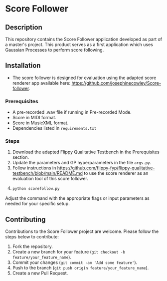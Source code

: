 # Score Follower 

## Description
This repository contains the Score Follower application developed as part of a master's project. This product serves as a first application which uses Gaussian Processes to perform score following. 

## Installation
- The score follower is designed for evaluation using the adapted score renderer app available here: https://github.com/josephinecowley/Score-follower.

### Prerequisites
- A pre-recorded .wav file if running in Pre-recorded Mode.
- Score in MIDI format.
- Score in MusicXML format.
- Dependencies listed in `requirements.txt`

### Steps
1. Download the adapted Flippy Qualitative Testbench in the Prerequisites section.
2. Update the parameters and GP hyperparameters in the file `args.py`.
4. Follow instructions in https://github.com/flippy-fyp/flippy-qualitative-testbench/blob/main/README.md to use the score renderer as an evaluation tool of this score follower.
5. ```bash
   python scorefollow.py

Adjust the command with the appropriate flags or input parameters as needed for your specific setup.

## Contributing
Contributions to the Score Follower project are welcome. Please follow the steps below to contribute:
1. Fork the repository.
2. Create a new branch for your feature (`git checkout -b feature/your_feature_name`).
3. Commit your changes (`git commit -am 'Add some feature'`).
4. Push to the branch (`git push origin feature/your_feature_name`).
5. Create a new Pull Request.



